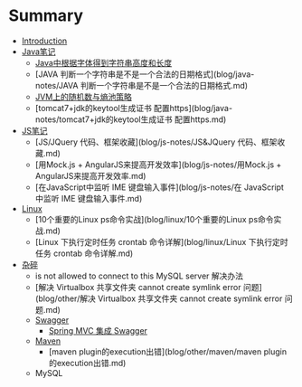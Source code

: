 # Summary

* [Introduction](README.md)
* [Java笔记](blog/java-notes/README.md)
   * [Java中根据字体得到字符串高度和长度](blog/java-notes/Java中根据字体得到字符串高度和长度.md)
   * [JAVA 判断一个字符串是不是一个合法的日期格式](blog/java-notes/JAVA 判断一个字符串是不是一个合法的日期格式.md)
   * [JVM上的随机数与熵池策略](blog/java-notes/JVM上的随机数与熵池策略.md)
   * [tomcat7+jdk的keytool生成证书 配置https](blog/java-notes/tomcat7+jdk的keytool生成证书 配置https.md)
* [JS笔记](blog/js-notes/README.md)
   * [JS/JQuery 代码、框架收藏](blog/js-notes/JS&JQuery 代码、框架收藏.md)
   * [用Mock.js + AngularJS来提高开发效率](blog/js-notes/用Mock.js + AngularJS来提高开发效率.md)
   * [在JavaScript中监听 IME 键盘输入事件](blog/js-notes/在 JavaScript 中监听 IME 键盘输入事件.md)
* [Linux](blog/linux/README.md)
   * [10个重要的Linux ps命令实战](blog/linux/10个重要的Linux ps命令实战.md)
   * [Linux 下执行定时任务 crontab 命令详解](blog/linux/Linux 下执行定时任务 crontab 命令详解.md)
* [杂碎](blog/other/README.md)
   * is not allowed to connect to this MySQL server 解决办法
   * [解决 Virtualbox 共享文件夹 cannot create symlink error 问题](blog/other/解决 Virtualbox 共享文件夹 cannot create symlink error 问题.md)
   * [Swagger](blog/other/swagger/README.md)
       * [Spring MVC 集成 Swagger](blog/other/swagger/SpringMVC集成Swagger.md)
   * [Maven](blog/other/maven/README.md)
       * [maven plugin的execution出错](blog/other/maven/maven plugin的execution出错.md)
   * MySQL

